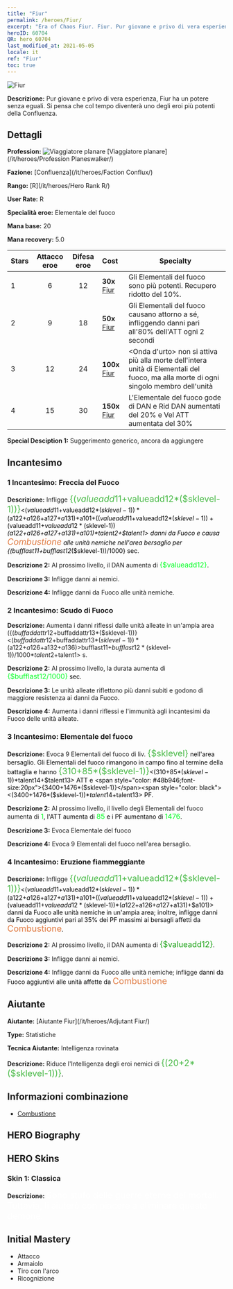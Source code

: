 ```yaml
---
title: "Fiur"
permalink: /heroes/Fiur/
excerpt: "Era of Chaos Fiur. Fiur. Pur giovane e privo di vera esperienza, Fiur ha un potere senza eguali. Si pensa che col tempo diventerà uno degli eroi più potenti della Confluenza."
heroID: 60704
QR: hero_60704
last_modified_at: 2021-05-05
locale: it
ref: "Fiur"
toc: true
---
```

  ![Fiur](/images/h/h_Fiur.jpg)

 **Descrizione:** Pur giovane e privo di vera esperienza, Fiur ha un potere senza eguali. Si pensa che col tempo diventerà uno degli eroi più potenti della Confluenza.
## Dettagli
 **Profession:** ![Viaggiatore planare](/images/h/h_prof_13.png)  [Viaggiatore planare](/it/heroes/Profession Planeswalker/)

 **Fazione:** [Confluenza](/it/heroes/Faction Conflux/)

 **Rango:** [R](/it/heroes/Hero Rank R/)

 **User Rate:** R

 **Specialità eroe:** Elementale del fuoco

 **Mana base:** 20

 **Mana recovery:** 5.0


  | Stars | Attacco eroe | Difesa eroe | Cost |     Specialty     |
  |---------|:---------------:|:---------------:|:--|--------------------|
  |    1    | 6 | 12 | **30x** [Fiur](/ItemsIT/her_381/) | Gli Elementali del fuoco sono più potenti. Recupero ridotto del 10%. |
  |    2    | 9 | 18 | **50x** [Fiur](/ItemsIT/her_381/) | Gli Elementali del fuoco causano <Combustione> attorno a sé, infliggendo danni pari all'80% dell'ATT ogni 2 secondi |
  |    3    | 12 | 24 | **100x** [Fiur](/ItemsIT/her_381/) | <Onda d'urto> non si attiva più alla morte dell'intera unità di Elementali del fuoco, ma alla morte di ogni singolo membro dell'unità |
  |    4    | 15 | 30 | **150x** [Fiur](/ItemsIT/her_381/) | L'Elementale del fuoco gode di DAN e Rid DAN aumentati del 20% e Vel ATT aumentata del 30% |

 **Special Desciption 1:** Suggerimento generico, ancora da aggiungere

## Incantesimo
### 1 Incantesimo: Freccia del Fuoco
 **Descrizione:** Infligge <span style="color: #48b946;font-size:20px">{($valueadd11+$valueadd12*($sklevel-1))}</span><span style="color: black"><($valueadd11+$valueadd12*($sklevel-1))*($a122+$a126+$a127+$a131)+$a101+(($valueadd11+$valueadd12*($sklevel-1))+($valueadd11+$valueadd12*($sklevel-1))*($a122+$a126+$a127+$a131)+$a101)*$talent2+$talent1> danni da Fuoco e causa <span style="color: #e07c44;font-size:20px">Combustione</span><span style="color: black"> alle unità nemiche nell'area bersaglio per {($bufflast11+$bufflast12*($sklevel-1))/1000} sec.

 **Descrizione 2:** Al prossimo livello, il DAN aumenta di <span style="color: #00ff22;font-size:16px">{$valueadd12}</span><span style="color: black">.

 **Descrizione 3:** Infligge danni ai nemici.

 **Descrizione 4:** Infligge danni da Fuoco alle unità nemiche.

### 2 Incantesimo: Scudo di Fuoco
 **Descrizione:** Aumenta i danni riflessi dalle unità alleate in un'ampia area ({($buffaddattr12+$buffaddattr13*($sklevel-1))}<($buffaddattr12+$buffaddattr13*($sklevel-1))*($a122+$a126+$a132+$a136)>%) e le rende immuni ai danni da Fuoco per <span style="color: #48b946;font-size:20px">{($bufflast11+$bufflast12*($sklevel-1))/1000}</span><span style="color: black"><($bufflast11+$bufflast12*($sklevel-1))/1000*$talent2+$talent1> s.

 **Descrizione 2:** Al prossimo livello, la durata aumenta di <span style="color: #00ff22;font-size:16px">{$bufflast12/1000}</span><span style="color: black"> sec.

 **Descrizione 3:** Le unità alleate riflettono più danni subiti e godono di maggiore resistenza ai danni da Fuoco.

 **Descrizione 4:** Aumenta i danni riflessi e l'immunità agli incantesimi da Fuoco delle unità alleate.

### 3 Incantesimo: Elementale del fuoco
 **Descrizione:** Evoca 9 Elementali del fuoco di liv. <span style="color: #48b946;font-size:20px">{$sklevel}</span><span style="color: black"> nell'area bersaglio. Gli Elementali del fuoco rimangono in campo fino al termine della battaglia e hanno <span style="color: #48b946;font-size:20px">{310+85*($sklevel-1)}</span><span style="color: black"><(310+85*($sklevel-1))*$talent14+$talent13> ATT e <span style="color: #48b946;font-size:20px">{3400+1476*($sklevel-1)}</span><span style="color: black"><(3400+1476*($sklevel-1))*$talent14+$talent13> PF.

 **Descrizione 2:** Al prossimo livello, il livello degli Elementali del fuoco aumenta di <span style="color: #00ff22;font-size:16px">1</span><span style="color: black">, l'ATT aumenta di <span style="color: #00ff22;font-size:16px">85</span><span style="color: black"> e i PF aumentano di <span style="color: #00ff22;font-size:16px">1476</span><span style="color: black">.

 **Descrizione 3:** Evoca Elementale del fuoco

 **Descrizione 4:** Evoca 9 Elementali del fuoco nell'area bersaglio.

### 4 Incantesimo: Eruzione fiammeggiante
 **Descrizione:** Infligge <span style="color: #48b946;font-size:20px">{($valueadd11+$valueadd12*($sklevel-1))}</span><span style="color: black"><($valueadd11+$valueadd12*($sklevel-1))*($a122+$a126+$a127+$a131)+$a101+(($valueadd11+$valueadd12*($sklevel-1))+($valueadd11+$valueadd12*($sklevel-1))*($a122+$a126+$a127+$a131)+$a101)> danni da Fuoco alle unità nemiche in un'ampia area; inoltre, infligge danni da Fuoco aggiuntivi pari al 35% dei PF massimi ai bersagli affetti da <span style="color: #e07c44;font-size:20px">Combustione</span><span style="color: black">.

 **Descrizione 2:** Al prossimo livello, il DAN aumenta di <span style="color: #1ca216;font-size:18px">{$valueadd12}</span><span style="color: black">.

 **Descrizione 3:** Infligge danni ai nemici.

 **Descrizione 4:** Infligge danni da Fuoco alle unità nemiche; infligge <span style="color: #1ca216"></span><span style="color: black">danni da Fuoco aggiuntivi alle unità affette da <span style="color: #e07c44;font-size:20px">Combustione</span><span style="color: black">


## Aiutante

 **Aiutante:**  [Aiutante Fiur](/it/heroes/Adjutant Fiur/) 

 **Type:**  Statistiche 

 **Tecnica Aiutante:**  Intelligenza rovinata 

 **Descrizione:** Riduce l'Intelligenza degli eroi nemici di <span style="color: #48b946;font-size:20px">{(20+2*($sklevel-1))}</span><span style="color: black">.

## Informazioni combinazione

* [Combustione](/it/combination/Combustione/) 

## HERO Biography

## HERO Skins
### Skin 1: **Classica**

 **Descrizione:** <span style="color: #ffffff;font-size:20px">Sono stufo delle guerre eterne dei mortali. Tuttavia, li aiuterò con piacere a eliminare questo demone.</span>



## Initial Mastery
   - Attacco
   - Armaiolo
   - Tiro con l'arco
   - Ricognizione
